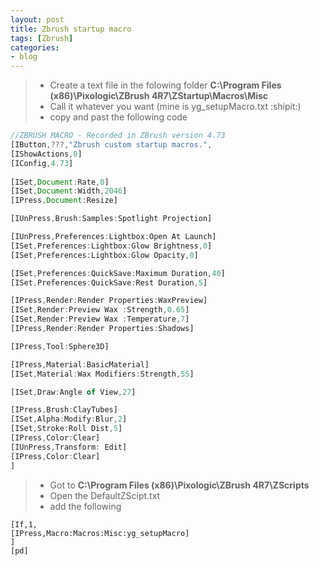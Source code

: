 ```yaml
---
layout: post
title: Zbrush startup macro
tags: [Zbrush]
categories:
- blog
---
```


> - Create a text file in the folowing folder **C:\Program Files (x86)\Pixologic\ZBrush 4R7\ZStartup\Macros\Misc**
> - Call it whatever you want (mine is yg_setupMacro.txt :shipit:)
> - copy and past the following code

```js
//ZBRUSH MACRO - Recorded in ZBrush version 4.73
[IButton,???,"Zbrush custom startup macros.",
[IShowActions,0]
[IConfig,4.73]
 
[ISet,Document:Rate,0]
[ISet,Document:Width,2046]
[IPress,Document:Resize]

[IUnPress,Brush:Samples:Spotlight Projection]

[IUnPress,Preferences:Lightbox:Open At Launch]
[ISet,Preferences:Lightbox:Glow Brightness,0]
[ISet,Preferences:Lightbox:Glow Opacity,0]

[ISet,Preferences:QuickSave:Maximum Duration,40]
[ISet,Preferences:QuickSave:Rest Duration,5]

[IPress,Render:Render Properties:WaxPreview]
[ISet,Render:Preview Wax :Strength,0.65]
[ISet,Render:Preview Wax :Temperature,7]
[IPress,Render:Render Properties:Shadows]

[IPress,Tool:Sphere3D]

[IPress,Material:BasicMaterial]
[ISet,Material:Wax Modifiers:Strength,55]

[ISet,Draw:Angle of View,27]

[IPress,Brush:ClayTubes]
[ISet,Alpha:Modify:Blur,2]
[ISet,Stroke:Roll Dist,5]
[IPress,Color:Clear]
[IUnPress,Transform: Edit]
[IPress,Color:Clear]
]
```
> - Got to **C:\Program Files (x86)\Pixologic\ZBrush 4R7\ZScripts**
> - Open the DefaultZScipt.txt
> - add the following

```
[If,1,
[IPress,Macro:Macros:Misc:yg_setupMacro]
]
[pd]
```
